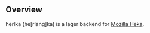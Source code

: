Overview
--------
herlka (he[rlang]ka) is a lager backend for [Mozilla Heka](https://github.com/mozilla-services/heka).